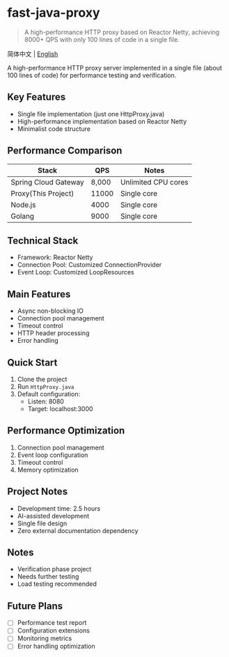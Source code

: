 # fast-java-proxy

> A high-performance HTTP proxy based on Reactor Netty, achieving 8000+ QPS with only 100 lines of code in a single file.

简体中文 | [English](README_EN.md)

A high-performance HTTP proxy server implemented in a single file (about 100 lines of code) for performance testing and verification.

## Key Features

- Single file implementation (just one HttpProxy.java)
- High-performance implementation based on Reactor Netty
- Minimalist code structure

## Performance Comparison

| Stack | QPS | Notes |
|-------|-----|-------|
| Spring Cloud Gateway | 8,000 | Unlimited CPU cores |
| Proxy(This Project) | 11000 | Single core |
| Node.js | 4000 | Single core |
| Golang | 9000 | Single core |

## Technical Stack

- Framework: Reactor Netty
- Connection Pool: Customized ConnectionProvider
- Event Loop: Customized LoopResources

## Main Features

- Async non-blocking IO
- Connection pool management
- Timeout control
- HTTP header processing
- Error handling

## Quick Start

1. Clone the project
2. Run `HttpProxy.java`
3. Default configuration:
   - Listen: 8080
   - Target: localhost:3000

## Performance Optimization

1. Connection pool management
2. Event loop configuration
3. Timeout control
4. Memory optimization

## Project Notes

- Development time: 2.5 hours
- AI-assisted development
- Single file design
- Zero external documentation dependency

## Notes

- Verification phase project
- Needs further testing
- Load testing recommended

## Future Plans

- [ ] Performance test report
- [ ] Configuration extensions
- [ ] Monitoring metrics
- [ ] Error handling optimization
